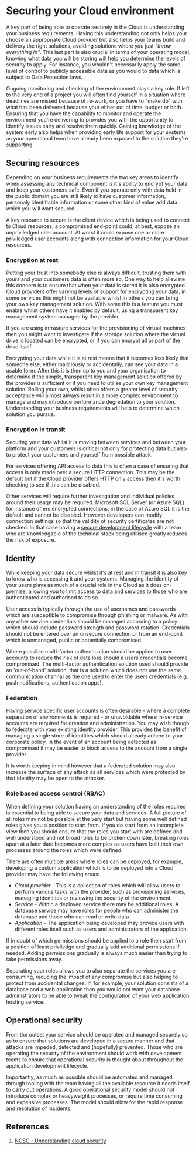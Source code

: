 # Securing your Cloud environment

A key part of being able to operate securely in the Cloud is understanding your business requirements. Having this understanding not only helps your choose an appropriate Cloud provider but also helps your teams build and delivery the right solutions, avoiding solutions where you just *"throw everything in"*. This last part is also crucial in terms of your operating model, knowing what data you will be storing will help you determine the levels of security to apply. For instance, you wouldn't necessarily apply the same level of control to publicly accessible data as you would to data which is subject to Data Protection laws.

Ongoing monitoring and checking of the environment plays a key role. If left to the very end of a project you will often find yourself in a situation where deadlines are missed because of re-work, or you have to "make do" with what has been delivered because your either out of time, budget or both. Ensuring that you have the capability to monitor and operate the environment you're delivering to provides you with the opportunity to identify issues early and resolve them quickly. Gaining knowledge of the system early also helps when providing early life support for your systems as your operational team have already been exposed to the solution they're supporting.

## Securing resources

Depending on your business requirements the two key areas to identify when assessing any technical component is it's ability to encrypt your data and keep your customers safe. Even if you operate only with data held in the public domain you are still likely to have customer information, personaly identifiable information or some other kind of value add data which you will want secured.

A key resource to secure is the client device which is being used to connect to Cloud resources, a compromised end-point could, at best, expose an unpriviledged user account. At worst it could expose one or more priviledged user accounts along with connection information for your Cloud resources.

### Encryption at rest

Putting your trust into somebody else is always difficult, trusting them with yours and your customers data is often more so. One way to help alleviate this concern is to ensure that when your data is stored it is also encrypted. Cloud providers offer varying levels of support for encrypting your data, in some services this might not be available whilst in others you can bring your own key management solution. With some this is a feature you must enable whilst others have it enabled by default, using a transparent key management system managed by the provider.

If you are using infrasture services for the provisioning of virtual machines then you might want to investigate if the storage solution where the virtual drive is located can be encrypted, or if you can encrypt all or part of the drive itself.

Encrypting your data while it is at rest means that it becomes less likely that someone else, either maliciously or accidentally, can see your data in a usable form. After this it is then up to you and your organisation to determine if the simple, transparent key management solution offered by the provider is sufficient or if you need to utilise your own key management solution. Rolling your own, whilst often offers a greater level of security acceptance will almost always result in a more complex environment to manage and may introduce performance degredation to your solution. Understanding your business requirements will help to determine which solution you pursue.

### Encryption in transit

Securing your data whilst it is moving between services and between your platform and your customers is critical not only for protecting data but also to protect your customers and yourself from possible attack.

For services offering API access to data this is often a case of ensuring that access is only made over a secure HTTP connection. This may be the default but if the Cloud provider offers HTTP only access then it's worth checking to see if this can be disabled.

Other services will require further investigation and individual policies around their usage may be required. Microsoft SQL Server (or Azure SQL) for instance offers encrypted connections, in the case of Azure SQL it is the default and cannot be disabled. However developers can modify connection settings so that the validity of security certificates are not checked. In that case having a [secure development lifecycle](../development/secure-development-lifecycle.md) with a team who are knowledgable of the technical stack being utilised greatly reduces the risk of exposure.

## Identity

While keeping your data secure whilst it's at rest and in transit it is also key to know who is accessing it and your systems. Managing the identity of your users plays as much of a crucial role in the Cloud as it does on-premise, allowing you to limit access to data and services to those who are authenticated and authorised to do so.

User access is typically through the use of usernames and passwords which are susceptible to compromise through phishing or malware. As with any other service credentials should be managed according to a policy which should include password strength and password rotation. Credentials should not be entered over an unsecure connection or from an end-point which is unmanaged, public or potentially compromised.

Where possible multi-factor authentication should be applied to user accounts to reduce the risk of data loss should a users credentials become compromised. The multi-factor authentication solution used should provide an 'out-of-band' solution, that is a solution which does not use the same communication channal as the one used to enter the users credentials (e.g. push notifications, authentication apps).

### Federation

Having service specific user accounts is often desirable - where a complete separation of environments is required - or unavoidable where in-service accounts are required for creation and administration. You may wish though to federate with your existing identity provider. This provides the benefit of managing a single store of identities which should already adhere to your corporate policy. In the event of an account being detected as compromised it may be easier to block access to the account from a single provider.

It is worth keeping in mind however that a federated solution may also increase the surface of any attack as all services which were protected by that identity may be open to the attacker.

### Role based access control (RBAC)

When defining your solution having an understanding of the roles required is essential to being able to secure your data and services. A full picture of all roles may not be possible at the very start but having some well defined roles gives you a position to start from. If you do start from an incomplete view then you should ensure that the roles you start with are defined and well understood and not broad roles to be broken down later, breaking roles apart at a later date becomes more complex as users have built their own processes around the roles which were defined.

There are often multiple areas where roles can be deployed, for example, developing a custom application which is to be deployed into a Cloud provider may have the following areas:

* *Cloud provider* - This is a collection of roles which will allow users to perform various tasks with the provider, such as provisioning services, managing identities or reviewing the security of the environment.
* *Service* - Within a deployed service there may be additional roles. A database service may have roles for people who can administer the database and those who can read or write data.
* *Application* - The application being developed may provide users with different roles itself such as users and administrators of the application.

If in doubt of which permissions should be applied to a role then start from a position of least priviledge and gradually add additional permissions if needed. Adding permissions gradually is always much easier than trying to take permissions away.

Separating your roles allows you to also separate the services you are consuming, reducing the impact of any compromise but also helping to protect from accidental changes. If, for example, your solution consists of a database and a web application then you would not want your database administrators to be able to tweak the configuration of your web application hosting service.

## Operational security

From the outset your service should be operated and managed securely so as to ensure that solutions are developed in a secure manner and that attacks are impeded, detected and (hopefully) prevented. Those who are operating the security of the environment should work with development teams to ensure that operational security is thought about throughout the application development lifecycle.

Importantly, as much as possible should be automated and managed through tooling with the team having all the available resource it needs itself to carry out operations. A good [operational security](../operations/operational-security.md) model should not introduce complex or heavyweight processes, or require time consuming and expensive processes. The model should allow for the rapid response and resolution of incidents.

## References

1. [NCSC - Understanding cloud security](https://www.ncsc.gov.uk/guidance/introduction-understanding-cloud-security)